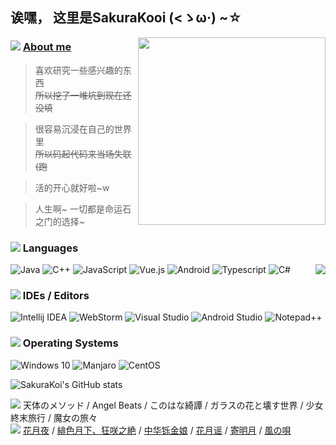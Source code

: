 ## 诶嘿， 这里是SakuraKooi (<ゝω·) ~☆

<img align="right" src="https://cdn.jsdelivr.net/gh/SakuraKoi/SakuraKoi/illust_87341761_20210317_181450.png" width='300px'>

### ![](https://cdn.jsdelivr.net/gh/primer/octicons/icons/comment-24.svg) [About me](http://music.163.com/song?id=1494001389)
> 喜欢研究一些感兴趣的东西\
> <s>所以挖了一堆坑到现在还没填</s>

> 很容易沉浸在自己的世界里\
> <s>所以码起代码来当场失联 (跑</s>

> 活的开心就好啦~w

> 人生啊~ 一切都是命运石之门的选择~

### ![](https://cdn.jsdelivr.net/gh/primer/octicons/icons/code-24.svg) Languages
<img align="right" src="https://github-readme-stats.vercel.app/api/top-langs/?username=sakurakoi&layout=compact">

![Java](https://img.shields.io/static/v1?style=for-the-badge&message=Java&color=eeeeee&logo=Java&logoColor=ED8B00&label=)
![C++](https://img.shields.io/static/v1?style=for-the-badge&message=C%2B%2B&color=eeeeee&logo=C%2B%2B&logoColor=00599C&label=)
![JavaScript](https://img.shields.io/static/v1?style=for-the-badge&message=JavaScript&color=eeeeee&logo=JavaScript&logoColor=f7d138&label=)
![Vue.js](https://img.shields.io/static/v1?style=for-the-badge&message=Vue.js&color=eeeeee&logo=Vue.js&logoColor=4FC08D&label=)
![Android](https://img.shields.io/static/v1?style=for-the-badge&message=Android&color=eeeeee&logo=Android&logoColor=3ddb85&label=)
![Typescript](https://img.shields.io/static/v1?style=for-the-badge&message=Typescript&color=eeeeee&logo=Typescript&logoColor=3178C6&label=)
![C#](https://img.shields.io/static/v1?style=for-the-badge&message=C%23&color=eeeeee&logo=CSharp&logoColor=239120&label=)

### ![](https://cdn.jsdelivr.net/gh/primer/octicons/icons/rocket-24.svg) IDEs / Editors
![Intellij IDEA](https://img.shields.io/static/v1?style=for-the-badge&message=Intellij%20IDEA&color=eeeeee&logo=IntellijIDEA&logoColor=000000&label=)
![WebStorm](https://img.shields.io/static/v1?style=for-the-badge&message=WebStorm&color=eeeeee&logo=Webstorm&logoColor=000000&label=)
![Visual Studio](https://img.shields.io/static/v1?style=for-the-badge&message=Visual%20Studio&color=eeeeee&logo=VisualStudio&logoColor=5C2D91&label=)
![Android Studio](https://img.shields.io/static/v1?style=for-the-badge&message=Android%20Studio&color=eeeeee&logo=AndroidStudio&logoColor=3DDC84&label=)
![Notepad++](https://img.shields.io/static/v1?style=for-the-badge&message=Notepad%2B%2B&color=eeeeee&logo=Notepad%2B%2B&logoColor=90E59A&label=)

### ![](https://cdn.jsdelivr.net/gh/primer/octicons/icons/device-desktop-24.svg) Operating Systems
![Windows 10](https://img.shields.io/static/v1?style=for-the-badge&message=Windows%2010&color=eeeeee&logo=Windows&logoColor=0078D6&label=)
![Manjaro](https://img.shields.io/static/v1?style=for-the-badge&message=Manjaro&color=eeeeee&logo=Manjaro&logoColor=35BF5C&label=)
![CentOS](https://img.shields.io/static/v1?style=for-the-badge&message=CentOS&color=eeeeee&logo=CentOS&logoColor=262577&label=)


![](https://github-readme-stats.vercel.app/api?username=sakurakoi&count_private=true&show_icons=true "SakuraKoi's GitHub stats")

![](https://cdn.jsdelivr.net/gh/primer/octicons/icons/heart-16.svg) 天体のメソッド / Angel Beats / このはな綺譚 / ガラスの花と壊す世界 / 少女終末旅行 / 魔女の旅々\
![](https://cdn.jsdelivr.net/gh/primer/octicons/icons/star-16.svg) [花月夜](http://music.163.com/song?id=28928723) / [緋色月下、狂咲之絶](http://music.163.com/song?id=437250672) / [中华铄金娘](http://music.163.com/song?id=420401134) / [花月谣](http://music.163.com/song?id=1312663429) / [寄明月](http://music.163.com/song?id=511917431) / [風の唄](http://music.163.com/song?id=523035658)
